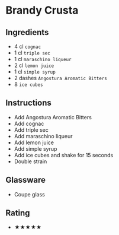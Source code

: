 # Brandy Crusta

## Ingredients
- 4 cl `cognac`
- 1 cl `triple sec`
- 1 cl `maraschino liqueur`
- 2 cl `lemon juice`
- 1 cl `simple syrup`
- 2 dashes `Angostura Aromatic Bitters`
- 8 `ice cubes`

## Instructions
- Add Angostura Aromatic Bitters
- Add cognac
- Add triple sec
- Add maraschino liqueur
- Add lemon juice
- Add simple syrup
- Add ice cubes and shake for 15 seconds
- Double strain

## Glassware
- Coupe glass

## Rating
- ★★★★★